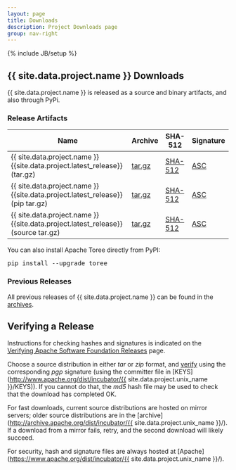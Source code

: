 ```yaml
---
layout: page
title: Downloads
description: Project Downloads page
group: nav-right
---
```

<!--
{% comment %}
Licensed to the Apache Software Foundation (ASF) under one or more
contributor license agreements.  See the NOTICE file distributed with
this work for additional information regarding copyright ownership.
The ASF licenses this file to you under the Apache License, Version 2.0
(the "License"); you may not use this file except in compliance with
the License.  You may obtain a copy of the License at

http://www.apache.org/licenses/LICENSE-2.0

Unless required by applicable law or agreed to in writing, software
distributed under the License is distributed on an "AS IS" BASIS,
WITHOUT WARRANTIES OR CONDITIONS OF ANY KIND, either express or implied.
See the License for the specific language governing permissions and
limitations under the License.
{% endcomment %}
-->
{% include JB/setup %}

## {{ site.data.project.name }} Downloads

{{ site.data.project.name }} is released as a source and binary artifacts, and also through PyPi.

### Release Artifacts


<table class="table table-hover sortable">
    <thead>
        <tr>
            <th><b>Name</b></th>
            <th><b>Archive</b></th>
            <th><b>SHA-512</b></th>
            <th><b>Signature</b></th>
        </tr>
    </thead>
    <tbody>
        <tr>
            <td>{{ site.data.project.name }} {{site.data.project.latest_release}} (tar.gz)</td>
            <td><a href="http://www.apache.org/dyn/closer.lua/incubator/{{site.data.project.unix_name}}/{{site.data.project.latest_release}}/toree/toree-{{site.data.project.latest_release}}-bin.tar.gz">tar.gz</a></td>
            <td><a href="http://www.apache.org/dist/incubator/{{site.data.project.unix_name}}/{{site.data.project.latest_release}}/toree/toree-{{site.data.project.latest_release}}-bin.tar.gz.sha512">SHA-512</a></td>
            <td><a href="http://www.apache.org/dist/incubator/{{site.data.project.unix_name}}/{{site.data.project.latest_release}}/toree/toree-{{site.data.project.latest_release}}-bin.tar.gz.asc">ASC</a></td>
        </tr>
        <tr>
            <td>{{ site.data.project.name }} {{site.data.project.latest_release}} (pip tar.gz)</td>
            <td><a href="http://www.apache.org/dyn/closer.lua/incubator/{{site.data.project.unix_name}}/{{site.data.project.latest_release}}/toree-pip/toree-{{site.data.project.pip_latest_release}}.tar.gz">tar.gz</a></td>
            <td><a href="http://www.apache.org/dist/incubator/{{site.data.project.unix_name}}/{{site.data.project.latest_release}}/toree-pip/toree-{{site.data.project.pip_latest_release}}.tar.gz.sha512">SHA-512</a></td>
            <td><a href="http://www.apache.org/dist/incubator/{{site.data.project.unix_name}}/{{site.data.project.latest_release}}/toree-pip/toree-{{site.data.project.pip_latest_release}}.tar.gz.asc">ASC</a></td>
        </tr>
        <tr>
            <td>{{ site.data.project.name }} {{site.data.project.latest_release}} (source tar.gz)</td>
            <td><a href="http://www.apache.org/dyn/closer.lua/incubator/{{site.data.project.unix_name}}/{{site.data.project.latest_release}}/toree/toree-{{site.data.project.latest_release}}-src.tar.gz">tar.gz</a></td>
            <td><a href="http://www.apache.org/dist/incubator/{{site.data.project.unix_name}}/{{site.data.project.latest_release}}/toree/toree-{{site.data.project.latest_release}}-src.tar.gz.sha512">SHA-512</a></td>
            <td><a href="http://www.apache.org/dist/incubator/{{site.data.project.unix_name}}/{{site.data.project.latest_release}}/toree/toree-{{site.data.project.latest_release}}-src.tar.gz.asc">ASC</a></td>
        </tr>
        <!--tr>
            <td>Release Notes</td>
            <td><a href="/releases/spark/{{ site.data.project.latest_release }}/release-notes">{{ site.data.project.latest_release }}</a></td>
            <td></td>
            <td></td>
            <td></td>
        </tr-->
    </tbody>
</table>

You can also install Apache Toree directly from PyPI:

<pre>
pip install --upgrade toree
</pre>

### Previous Releases

All previous releases of {{ site.data.project.name }} can be found in the [archives](http://archive.apache.org/dist/incubator/{{site.data.project.unix_name}}/).

## Verifying a Release

Instructions for checking hashes and signatures is indicated on the [Verifying Apache Software Foundation Releases](http://www.apache.org/info/verification.html) page.

Choose a source distribution in either *tar* or *zip* format,
and [verify](http://www.apache.org/dyn/closer.cgi#verify)
using the corresponding *pgp* signature (using the committer file in
[KEYS](http://www.apache.org/dist/incubator/{{ site.data.project.unix_name }}/KEYS)).
If you cannot do that, the *md5* hash file may be used to check that the
download has completed OK.

For fast downloads, current source distributions are hosted on mirror servers;
older source distributions are in the
[archive](http://archive.apache.org/dist/incubator/{{ site.data.project.unix_name }}/).
If a download from a mirror fails, retry, and the second download will likely
succeed.

For security, hash and signature files are always hosted at
[Apache](https://www.apache.org/dist/incubator/{{ site.data.project.unix_name }}/).
